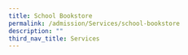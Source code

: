 ```yaml
---
title: School Bookstore
permalink: /admission/Services/school-bookstore
description: ""
third_nav_title: Services
---
```

